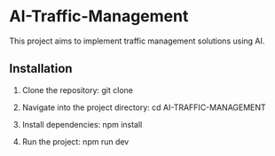 # AI-Traffic-Management

This project aims to implement traffic management solutions using AI.

## Installation

1. Clone the repository:
   git clone <repository-URL>

2. Navigate into the project directory:
   cd AI-TRAFFIC-MANAGEMENT

3. Install dependencies:
   npm install

4. Run the project:
   npm run dev
